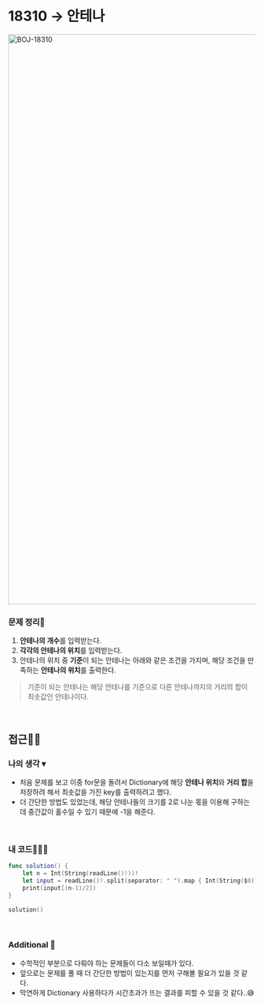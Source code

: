 # 18310 → 안테나
<img width="1159" alt="BOJ-18310" src="https://user-images.githubusercontent.com/64394744/166108067-e017302c-6aba-44a2-b3c6-f89661e1e42d.png">

</br>

### 문제 정리📝
1. **안테나의 개수**를 입력받는다.
2. **각각의 안테나의 위치**를 입력받는다.
3. 안테나의 위치 중 **기준**이 되는 안테나는 아래와 같은 조건을 가지며, 해당 조건을 만족하는 **안테나의 위치**를 출력한다.
> 기준이 되는 안테나는 해당 안테나를 기준으로 다른 안테나까지의 거리의 합이 최솟값인 안테나이다.

</br>

## 접근🚶🏻
### 나의 생각 ▾
- 처음 문제를 보고 이중 for문을 돌려서 Dictionary에 해당 **안테나 위치**와 **거리 합**을 저장하려 해서 최솟값을 가진 key를 출력하려고 했다. 
- 더 간단한 방법도 있었는데, 해당 안테나들의 크기를 2로 나눈 몫을 이용해 구하는데 중간값이 홀수일 수 있기 때문에 -1을 해준다.

</br>


### 내 코드👨🏻‍💻
```swift
func solution() {
    let n = Int(String(readLine()!))!
    let input = readLine()!.split(separator: " ").map { Int(String($0))! }.sorted(by: <)
    print(input[(n-1)/2])
}

solution()
```

</br>


### Additional 📂
* 수학적인 부분으로 다뤄야 하는 문제들이 다소 보일때가 있다.
* 앞으로는 문제를 풀 때 더 간단한 방법이 있는지를 먼저 구해볼 필요가 있을 것 같다.
* 막연하게 Dictionary 사용하다가 시간초과가 뜨는 결과를 피할 수 있을 것 같다..😅

